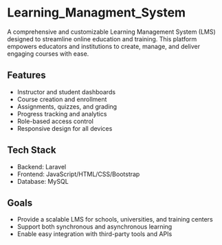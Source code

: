 # Learning_Managment_System

A comprehensive and customizable Learning Management System (LMS) designed to streamline online education and training. This platform empowers educators and institutions to create, manage, and deliver engaging courses with ease.

## Features

- Instructor and student dashboards
- Course creation and enrollment
- Assignments, quizzes, and grading
- Progress tracking and analytics
- Role-based access control
- Responsive design for all devices

## Tech Stack

- Backend: Laravel
- Frontend: JavaScript/HTML/CSS/Bootstrap
- Database: MySQL

## Goals

- Provide a scalable LMS for schools, universities, and training centers
- Support both synchronous and asynchronous learning
- Enable easy integration with third-party tools and APIs

